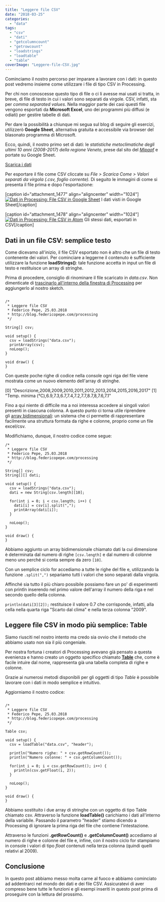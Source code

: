 ```yaml
---
title: "Leggere file CSV"
date: "2018-03-25"
categories: 
  - "data"
tags: 
  - "csv"
  - "dati"
  - "getcolumncount"
  - "getrowcount"
  - "loadstrings"
  - "loadtable"
  - "table"
coverImage: "Leggere-file-CSV.jpg"
---
```


Cominciamo il nostro percorso per imparare a lavorare con i dati: in questo post vedremo insieme come utilizzare i file di tipo CSV in Processing.

Per chi non conoscesse questo tipo di file o ci li avesse mai usati si tratta, in breve, di file di testo in cui i valori sono separati da virgole. CSV, infatti, sta per _comma separated values_. Nella maggior parte dei casi questi file vengono esportati da **Microsoft Excel**, uno dei programmi più diffusi (e odiati) per gestire tabelle di dati.

Per dare la possibilità a chiunque mi segua sul blog di seguire gli esercizi, utilizzerò **Google Sheet**, alternativa gratuita e accessibile via browser del blasonato programma di Microsoft.

Ecco, quindi, il nostro primo set di dati: le _statistiche metoclimatiche degli ultimi 10 anni (2008-2017) della regione Veneto_, prese dal sito del _[Mipaaf](https://www.politicheagricole.it/flex/FixedPages/Common/miepfy700_Osservatorio.php/L/IT)_ e portate su Google Sheet.

[Scarica i dati](https://docs.google.com/spreadsheets/d/1Gip2aLeaCLo_qlrZQuKhCfsVPjgPIUPt7Dm48KybRdk/)

Per esportare il file come CSV cliccate su _File > Scarica Come > Valori separati da virgola (.csv, foglio corrente)._ Di seguito le immagini di come si presenta il file prima e dopo l'esportazione:

\[caption id="attachment\_1477" align="aligncenter" width="1024"\][![Dati in Processing: File CSV in Google Sheet](images/File-CSV-in-Google-Sheet-1024x618.jpg)](https://blog.federicopepe.com/wp-content/uploads/2018/03/File-CSV-in-Google-Sheet.jpg) I dati visti in Google Sheet\[/caption\]

\[caption id="attachment\_1478" align="aligncenter" width="1024"\][![Dati in Processing: File CSV in Atom](images/File-CSV-in-Atom-1024x617.jpg)](https://blog.federicopepe.com/wp-content/uploads/2018/03/File-CSV-in-Atom.jpg) Gli stessi dati, esportati in CSV\[/caption\]

## Dati in un file CSV: semplice testo

Come dicevamo all'inizio, il file CSV esportato non è altro che un file di testo contenente dei valori. Per cominciare a leggerne il contenuto è sufficiente utilizzare la funzione **loadStrings()**: tale funzione accetta in input un file di testo e restituisce un array di stringhe.

Prima di procedere, consiglio di rinominare il file scaricato in _data.csv_. Non dimenticate di [trascinarlo all'interno della finestra di Processing](https://blog.federicopepe.com/2016/12/caricare-file-esterni-processing/) per aggiungerlo al nostro sketch.

```processing

/*
 * Leggere file CSV
 * Federico Pepe, 25.03.2018
 * http://blog.federicopepe.com/processing
 */

String[] csv;

void setup() {
  csv = loadStrings("data.csv");
  printArray(csv);
  noLoop();
}

void draw() {
}
```

Con queste poche righe di codice nella console ogni riga del file viene mostrata come un nuovo elemento dell'array di stringhe.

\[0\] "Descrizione,2008,2009,2010,2011,2012,2013,2014,2015,2016,2017"
\[1\] "Temp. minima (°C),6.9,7.3,6.7,7.4,7.2,7.7,8.7,8,7.6,7.1"

Fino a qui niente di difficile ma a noi interessa accedere ai singoli valori presenti in ciascuna colonna. A questo punto ci torna utile riprendere gli [array bidimensionali](https://blog.federicopepe.com/2017/02/array-bidimensionali-processing/): un sistema che ci permette di rappresentare facilmente una struttura formata da righe e colonne, proprio come un file excel/csv.

Modifichiamo, dunque, il nostro codice come segue:

```processing
/*
 * Leggere file CSV
 * Federico Pepe, 25.03.2018
 * http://blog.federicopepe.com/processing
 */

String[] csv;
String[][] dati;

void setup() {
  csv = loadStrings("data.csv");
  dati = new String[csv.length][10]; 
  
  for(int i = 0; i < csv.length; i++) {
    dati[i] = csv[i].split(",");
    printArray(dati[i]);
  }
  
  noLoop();
}

void draw() {
}
```

Abbiamo aggiunto un array bidimensionale chiamato dati la cui dimensione è determinata dal numero di righe `[csv.length]` e dal numero di colonne meno uno perché si conta sempre da zero `[10]`.

Con un semplice ciclo for accediamo a tutte le righe del file e, utilizzando la funzione `.split(",")` separiamo tutti i valori che sono separati dalla virgola.

Affinché sia tutto il più chiaro possibile possiamo fare un po' di esperimenti con println inserendo nel primo valore dell'array il numero della riga e nel secondo quello della colonna.

`println(dati[3][2]);` restituisce il valore 0.7 che corrisponde, infatti, alla cella nella quarta riga "Scarto dal clima" e nella terza colonna "2009".

## Leggere file CSV in modo più semplice: Table

Siamo riusciti nel nostro intento ma credo sia ovvio che il metodo che abbiamo usato non sia il più congeniale.

Per nostra fortuna i creatori di Processing avevano già pensato a questa evenienza e hanno creato un oggetto specifico chiamato **[Table](https://processing.org/reference/Table.html)** che, come è facile intuire dal nome, rappresenta già una tabella completa di righe e colonne.

Grazie ai numerosi metodi disponibili per gli oggetti di tipo _Table_ è possibile lavorare con i dati in modo semplice e intuitivo.

Aggiorniamo il nostro codice:

```processing

/*
 * Leggere file CSV
 * Federico Pepe, 25.03.2018
 * http://blog.federicopepe.com/processing
 */

Table csv;

void setup() {
  csv = loadTable("data.csv", "header");

  println("Numero righe: " + csv.getRowCount());
  println("Numero colonne: " + csv.getColumnCount());
  
  for(int i = 0; i < csv.getRowCount(); i++) {
    println(csv.getFloat(i, 2));
  }
  
  noLoop();
}

void draw() {
}
```

Abbiamo sostituito i due array di stringhe con un oggetto di tipo Table chiamato csv. Attraverso la funzione **loadTable()** carichiamo i dati all'interno della variabile. Passando il parametro "header" stiamo dicendo a Processing di ignorare la prima riga del file che contiene l'intestazione.

Attraverso le funzioni **.getRowCount()** e **.getColumnCount()** accediamo al numero di righe e colonne del file e, infine, con il nostro ciclo for stampiamo in console i valori di tipo _float_ contenuti nella terza colonna (quindi quelli relativi al 2009).

## Conclusione

In questo post abbiamo messo molta carne al fuoco e abbiamo cominciato ad addentrarci nel mondo dei dati e dei file CSV. Assicuratevi di aver compreso bene tutte le funzioni e gli esempi inseriti in questo post prima di proseguire con la lettura del prossimo.
